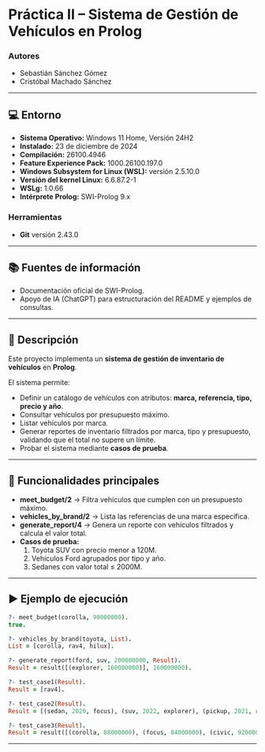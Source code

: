 # Práctica II – Sistema de Gestión de Vehículos en Prolog  
### Autores  
- Sebastián Sánchez Gómez  
- Cristóbal Machado Sánchez  

---

## 💻 Entorno  
- **Sistema Operativo:** Windows 11 Home, Versión 24H2  
- **Instalado:** 23 de diciembre de 2024  
- **Compilación:** 26100.4946  
- **Feature Experience Pack:** 1000.26100.197.0  
- **Windows Subsystem for Linux (WSL):** versión 2.5.10.0  
- **Versión del kernel Linux:** 6.6.87.2-1  
- **WSLg:** 1.0.66  
- **Intérprete Prolog:** SWI-Prolog 9.x  

### Herramientas  
- **Git** versión 2.43.0  

---

## 📚 Fuentes de información  
- Documentación oficial de SWI-Prolog.  
- Apoyo de IA (ChatGPT) para estructuración del README y ejemplos de consultas.  

---

## 📖 Descripción  
Este proyecto implementa un **sistema de gestión de inventario de vehículos** en **Prolog**.  

El sistema permite:  
- Definir un catálogo de vehículos con atributos: **marca, referencia, tipo, precio y año**.  
- Consultar vehículos por presupuesto máximo.  
- Listar vehículos por marca.  
- Generar reportes de inventario filtrados por marca, tipo y presupuesto, validando que el total no supere un límite.  
- Probar el sistema mediante **casos de prueba**.  

---

## 🧩 Funcionalidades principales  

- **meet_budget/2** → Filtra vehículos que cumplen con un presupuesto máximo.  
- **vehicles_by_brand/2** → Lista las referencias de una marca específica.  
- **generate_report/4** → Genera un reporte con vehículos filtrados y calcula el valor total.  
- **Casos de prueba:**  
  1. Toyota SUV con precio menor a 120M.  
  2. Vehículos Ford agrupados por tipo y año.  
  3. Sedanes con valor total ≤ 2000M.  

---

## ▶️ Ejemplo de ejecución  

```prolog
?- meet_budget(corolla, 90000000).
true.

?- vehicles_by_brand(toyota, List).
List = [corolla, rav4, hilux].

?- generate_report(ford, suv, 200000000, Result).
Result = result([(explorer, 160000000)], 160000000).

?- test_case1(Result).
Result = [rav4].

?- test_case2(Result).
Result = [(sedan, 2020, focus), (suv, 2022, explorer), (pickup, 2021, ranger)].

?- test_case3(Result).
Result = result([(corolla, 88000000), (focus, 84000000), (civic, 92000000), (serie3, 180000000)], 444000000).
```  

---
